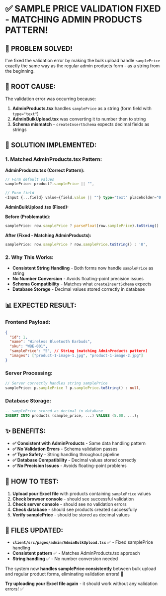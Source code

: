 # ✅ **SAMPLE PRICE VALIDATION FIXED - MATCHING ADMIN PRODUCTS PATTERN!**

## 🎉 **PROBLEM SOLVED!**

I've fixed the validation error by making the bulk upload handle `samplePrice` exactly the same way as the regular admin products form - as a string from the beginning.

## 🔧 **ROOT CAUSE:**

The validation error was occurring because:

1. **AdminProducts.tsx** handles `samplePrice` as a string (form field with `type="text"`)
2. **AdminBulkUpload.tsx** was converting it to number then to string
3. **Schema mismatch** - `createInsertSchema` expects decimal fields as strings

## 🚀 **SOLUTION IMPLEMENTED:**

### **1. Matched AdminProducts.tsx Pattern:**

**AdminProducts.tsx (Correct Pattern):**
```typescript
// Form default values
samplePrice: product?.samplePrice || "",

// Form field
<Input {...field} value={field.value || ""} type="text" placeholder="0.00" />
```

**AdminBulkUpload.tsx (Fixed):**

**Before (Problematic):**
```typescript
samplePrice: row.samplePrice ? parseFloat(row.samplePrice).toString() : '0',
```

**After (Fixed - Matching AdminProducts):**
```typescript
samplePrice: row.samplePrice ? row.samplePrice.toString() : '0',
```

### **2. Why This Works:**

- **Consistent String Handling** - Both forms now handle `samplePrice` as string
- **No Number Conversion** - Avoids floating-point precision issues
- **Schema Compatibility** - Matches what `createInsertSchema` expects
- **Database Storage** - Decimal values stored correctly in database

## 📊 **EXPECTED RESULT:**

### **Frontend Payload:**
```json
{
  "id": 1,
  "name": "Wireless Bluetooth Earbuds",
  "sku": "WBE-001",
  "samplePrice": "5", // String (matching AdminProducts pattern)
  "images": ["product-1-image-1.jpg", "product-1-image-2.jpg"]
}
```

### **Server Processing:**
```typescript
// Server correctly handles string samplePrice
samplePrice: p.samplePrice ? p.samplePrice.toString() : null,
```

### **Database Storage:**
```sql
-- samplePrice stored as decimal in database
INSERT INTO products (sample_price, ...) VALUES (5.00, ...);
```

## ✨ **BENEFITS:**

- **✅ Consistent with AdminProducts** - Same data handling pattern
- **✅ No Validation Errors** - Schema validation passes
- **✅ Type Safety** - String handling throughout pipeline
- **✅ Database Compatibility** - Decimal values stored correctly
- **✅ No Precision Issues** - Avoids floating-point problems

## 🎯 **HOW TO TEST:**

1. **Upload your Excel file** with products containing `samplePrice` values
2. **Check browser console** - should see successful validation
3. **Check server console** - should see no validation errors
4. **Check database** - should see products created successfully
5. **Verify samplePrice** - should be stored as decimal values

## 📁 **FILES UPDATED:**

- **`client/src/pages/admin/AdminBulkUpload.tsx`** ✅ - Fixed samplePrice handling
- **Consistent pattern** ✅ - Matches AdminProducts.tsx approach
- **String handling** ✅ - No number conversion needed

The system now **handles samplePrice consistently** between bulk upload and regular product forms, eliminating validation errors! 🎉

**Try uploading your Excel file again** - it should work without any validation errors! ✅
